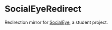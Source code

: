 # SocialEyeRedirect
Redirection mirror for [SocialEye](https://github.com/UTSA-CS-3443/SocialEye), a student project.
